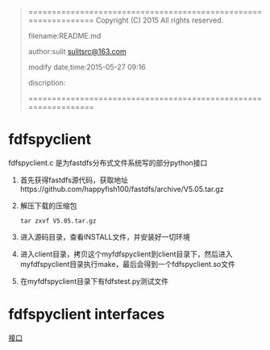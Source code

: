 > ================================================================
>    Copyright (C) 2015 All rights reserved.
>
>    filename:README.md
>
>    author:sulit sulitsrc@163.com
>
>    modify date,time:2015-05-27 09:16
>
>    discription:
>
> ================================================================

fdfspyclient
======

fdfspyclient.c 是为fastdfs分布式文件系统写的部分python接口

1. 首先获得fastdfs源代码，获取地址https://github.com/happyfish100/fastdfs/archive/V5.05.tar.gz

2. 解压下载的压缩包
	```
	tar zxvf V5.05.tar.gz
	```
3. 进入源码目录，查看INSTALL文件，并安装好一切环境

4. 进入client目录，拷贝这个myfdfspyclient到client目录下，然后进入myfdfspyclient目录执行make，最后会得到一个fdfspyclient.so文件

5. 在myfdfspyclient目录下有fdfstest.py测试文件

fdfspyclient interfaces
======

[接口](interfaces.md)
